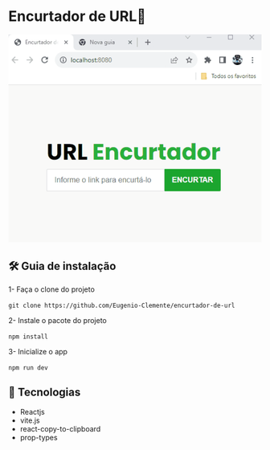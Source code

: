 # Encurtador de URL🚀


 [<img src="/src/assets/encurtador-de-link.gif" alt="Encurtador de link">](https://encurtador-de-url-two.vercel.app/)


## 🛠 Guia de instalação
1- Faça o clone do projeto

``
git clone https://github.com/Eugenio-Clemente/encurtador-de-url
``

2- Instale o pacote do projeto

``
npm install
``

3- Inicialize o app

``
npm run dev
``

## 📌 Tecnologias 
- Reactjs
- vite.js
- react-copy-to-clipboard
- prop-types
